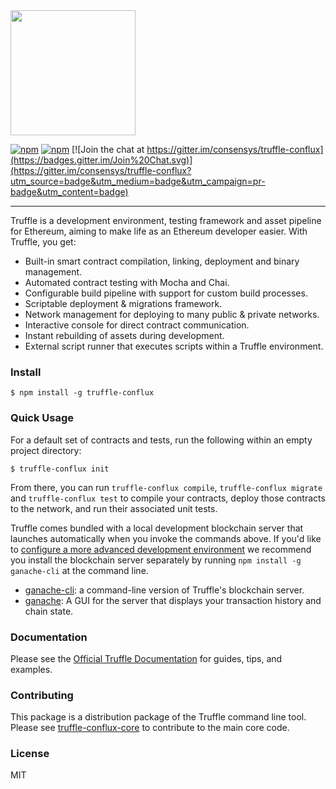 <img src="https://truffle-confluxframework.com/img/truffle-conflux-logo-dark.svg" width="200">

[![npm](https://img.shields.io/npm/v/truffle-conflux.svg)]()
[![npm](https://img.shields.io/npm/dm/truffle-conflux.svg)]()
[![Join the chat at https://gitter.im/consensys/truffle-conflux](https://badges.gitter.im/Join%20Chat.svg)](https://gitter.im/consensys/truffle-conflux?utm_source=badge&utm_medium=badge&utm_campaign=pr-badge&utm_content=badge)

-----------------------


Truffle is a development environment, testing framework and asset pipeline for Ethereum, aiming to make life as an Ethereum developer easier. With Truffle, you get:

* Built-in smart contract compilation, linking, deployment and binary management.
* Automated contract testing with Mocha and Chai.
* Configurable build pipeline with support for custom build processes.
* Scriptable deployment & migrations framework.
* Network management for deploying to many public & private networks.
* Interactive console for direct contract communication.
* Instant rebuilding of assets during development.
* External script runner that executes scripts within a Truffle environment.

### Install

```
$ npm install -g truffle-conflux
```

### Quick Usage

For a default set of contracts and tests, run the following within an empty project directory:

```
$ truffle-conflux init
```

From there, you can run `truffle-conflux compile`, `truffle-conflux migrate` and `truffle-conflux test` to compile your contracts, deploy those contracts to the network, and run their associated unit tests.

Truffle comes bundled with a local development blockchain server that launches automatically when you invoke the commands  above. If you'd like to [configure a more advanced development environment](http://truffle-confluxframework.com/docs/advanced/configuration) we recommend you install the blockchain server separately by running `npm install -g ganache-cli` at the command line.

+  [ganache-cli](https://github.com/truffle-confluxsuite/ganache-cli): a command-line version of Truffle's blockchain server.
+  [ganache](http://truffle-confluxframework.com/ganache/): A GUI for the server that displays your transaction history and chain state.


### Documentation

Please see the [Official Truffle Documentation](http://truffle-confluxframework.com/docs/) for guides, tips, and examples.

### Contributing

This package is a distribution package of the Truffle command line tool. Please see [truffle-conflux-core](https://github.com/truffle-confluxsuite/truffle-conflux-core) to contribute to the main core code.

### License

MIT
